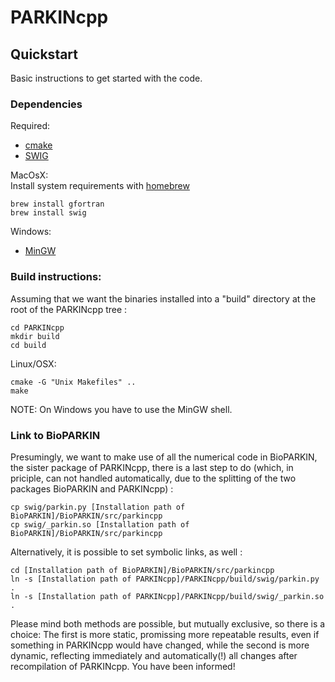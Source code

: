 # PARKINcpp

## Quickstart

Basic instructions to get started with the code.

### Dependencies

Required:
* [cmake](http://www.cmake.org/cmake/resources/software.html)
* [SWIG](http://www.swig.org/)

MacOsX:  
Install system requirements with [homebrew](http://mxcl.github.com/homebrew/)
````
brew install gfortran
brew install swig
````

Windows:  
* [MinGW](http://www.mingw.org/)

### Build instructions:

Assuming that we want the binaries installed into a "build" directory at the root of the PARKINcpp tree :
````
cd PARKINcpp
mkdir build
cd build
````

Linux/OSX:
````
cmake -G "Unix Makefiles" ..
make
````

NOTE: On Windows you have to use the MinGW shell.

### Link to BioPARKIN

Presumingly, we want to make use of all the numerical code in BioPARKIN, the sister package of PARKINcpp, there is a last step to do (which, in priciple, can not handled automatically, due to the splitting of the two packages BioPARKIN and PARKINcpp) :
````
cp swig/parkin.py [Installation path of BioPARKIN]/BioPARKIN/src/parkincpp
cp swig/_parkin.so [Installation path of BioPARKIN]/BioPARKIN/src/parkincpp
````

Alternatively, it is possible to set symbolic links, as well :
````
cd [Installation path of BioPARKIN]/BioPARKIN/src/parkincpp
ln -s [Installation path of PARKINcpp]/PARKINcpp/build/swig/parkin.py .
ln -s [Installation path of PARKINcpp]/PARKINcpp/build/swig/_parkin.so .
````

Please mind both methods are possible, but mutually exclusive, so there is a choice: The first is more static, promissing more repeatable results, even if something in PARKINcpp would have changed, while the second is more dynamic, reflecting immediately and automatically(!) all changes after recompilation of PARKINcpp.  You have been informed!
